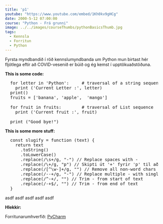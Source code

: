 ```yaml
---
title: 'p1'
youtube: "https://www.youtube.com/embed/1Kh0kv9gHCg"
date: 2000-5-12 07:00:00
course: "Python - Frá grunni"
image: ../../images/courseThumbs/pythonBasicsThumb.jpg
tags:
  - Kennsla
  - Forritun
  - Python
---
```


Fyrsta myndbandið í röð kennslumyndbanda um Python mun birtast hér fljótlega eftir að COVID-vesenið er búið og ég kemst í upptökuaðstöðuna.

__This is some code:__
<?prettify ...?>
<pre class="prettyprint lang-py linenums">
  for letter in 'Python':     # traversal of a string sequence
    print ('Current Letter :', letter)
  print()
  fruits = ['banana', 'apple',  'mango']

  for fruit in fruits:        # traversal of List sequence
    print ('Current fruit :', fruit)

  print ("Good bye!")
</pre>

__This is some more stuff:__
<pre class="prettyprint lang-js linenums">
  const slugify = function (text) {
    return text
      .toString()
      .toLowerCase()
      .replace(/\s+/g, "-") // Replace spaces with -
      .replace(/\+/g, "p") // Skipti út '+' fyrir 'p' til að 'C' og 'C++' vísi ekki eins.
      .replace(/[^\w-]+/g, "") // Remove all non-word chars
      .replace(/--+/g, "-") // Replace multiple - with single -
      .replace(/^-+/, "") // Trim - from start of text
      .replace(/-+$/, "") // Trim - from end of text
  }
</pre>
asdf asdf asdf asdf asdf 

__Hlekkir:__

Forritunarumhverfið:
<a href="https://www.jetbrains.com/pycharm/" target="_blank">PyCharm</a>
  
  